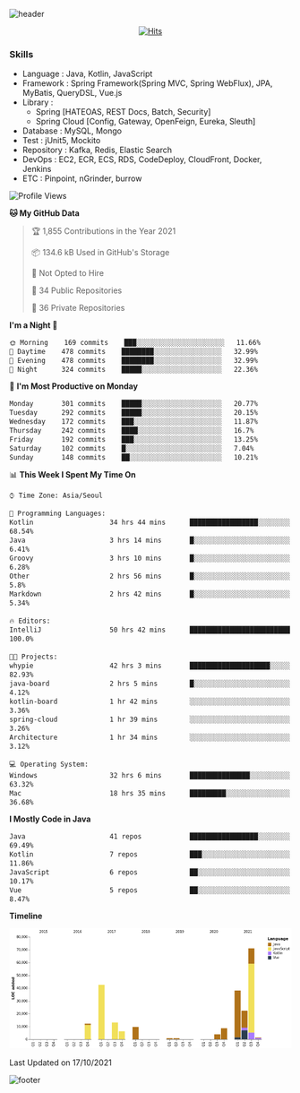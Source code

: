 <!-- Github Profile Readme로 프로필 꾸미기 : https://zzsza.github.io/development/2020/07/10/make-github-profile-readme/ -->

<!-- github theme -->
  ![header](https://capsule-render.vercel.app/api?type=slice&color=e0f0e3&height=150&section=header&text=beasy&fontSize=45)


<!-- hits count : https://hits.seeyoufarm.com/ -->
<div align=center>
    
  [![Hits](https://hits.seeyoufarm.com/api/count/incr/badge.svg?url=https%3A%2F%2Fgithub.com%2Fchoi-ys&count_bg=%2379C83D&title_bg=%23555555&icon=&icon_color=%23E7E7E7&title=hits&edge_flat=false)](https://hits.seeyoufarm.com)

</div>


<!-- Committed Top Lang -->
<div align=center>
</div>


### Skills
 - Language : Java, Kotlin, JavaScript
 - Framework : Spring Framework(Spring MVC, Spring WebFlux), JPA, MyBatis, QueryDSL, Vue.js
 - Library : 
   - Spring [HATEOAS, REST Docs, Batch, Security]
   - Spring Cloud [Config, Gateway, OpenFeign, Eureka, Sleuth]
 - Database : MySQL, Mongo
 - Test : jUnit5, Mockito
 - Repository : Kafka, Redis, Elastic Search
 - DevOps : EC2, ECR, ECS, RDS, CodeDeploy, CloudFront, Docker, Jenkins
 - ETC : Pinpoint, nGrinder, burrow

<!--START_SECTION:waka-->
![Profile Views](http://img.shields.io/badge/Profile%20Views-2-blue)

**🐱 My GitHub Data** 

> 🏆 1,855 Contributions in the Year 2021
 > 
> 📦 134.6 kB Used in GitHub's Storage 
 > 
> 🚫 Not Opted to Hire
 > 
> 📜 34 Public Repositories 
 > 
> 🔑 36 Private Repositories  
 > 
**I'm a Night 🦉** 

```text
🌞 Morning    169 commits    ███░░░░░░░░░░░░░░░░░░░░░░   11.66% 
🌆 Daytime    478 commits    ████████░░░░░░░░░░░░░░░░░   32.99% 
🌃 Evening    478 commits    ████████░░░░░░░░░░░░░░░░░   32.99% 
🌙 Night      324 commits    █████░░░░░░░░░░░░░░░░░░░░   22.36%

```
📅 **I'm Most Productive on Monday** 

```text
Monday       301 commits    █████░░░░░░░░░░░░░░░░░░░░   20.77% 
Tuesday      292 commits    █████░░░░░░░░░░░░░░░░░░░░   20.15% 
Wednesday    172 commits    ███░░░░░░░░░░░░░░░░░░░░░░   11.87% 
Thursday     242 commits    ████░░░░░░░░░░░░░░░░░░░░░   16.7% 
Friday       192 commits    ███░░░░░░░░░░░░░░░░░░░░░░   13.25% 
Saturday     102 commits    █░░░░░░░░░░░░░░░░░░░░░░░░   7.04% 
Sunday       148 commits    ██░░░░░░░░░░░░░░░░░░░░░░░   10.21%

```


📊 **This Week I Spent My Time On** 

```text
⌚︎ Time Zone: Asia/Seoul

💬 Programming Languages: 
Kotlin                   34 hrs 44 mins      █████████████████░░░░░░░░   68.54% 
Java                     3 hrs 14 mins       █░░░░░░░░░░░░░░░░░░░░░░░░   6.41% 
Groovy                   3 hrs 10 mins       █░░░░░░░░░░░░░░░░░░░░░░░░   6.28% 
Other                    2 hrs 56 mins       █░░░░░░░░░░░░░░░░░░░░░░░░   5.8% 
Markdown                 2 hrs 42 mins       █░░░░░░░░░░░░░░░░░░░░░░░░   5.34%

🔥 Editors: 
IntelliJ                 50 hrs 42 mins      █████████████████████████   100.0%

🐱‍💻 Projects: 
whypie                   42 hrs 3 mins       ████████████████████░░░░░   82.93% 
java-board               2 hrs 5 mins        █░░░░░░░░░░░░░░░░░░░░░░░░   4.12% 
kotlin-board             1 hr 42 mins        ░░░░░░░░░░░░░░░░░░░░░░░░░   3.36% 
spring-cloud             1 hr 39 mins        ░░░░░░░░░░░░░░░░░░░░░░░░░   3.26% 
Architecture             1 hr 34 mins        ░░░░░░░░░░░░░░░░░░░░░░░░░   3.12%

💻 Operating System: 
Windows                  32 hrs 6 mins       ███████████████░░░░░░░░░░   63.32% 
Mac                      18 hrs 35 mins      █████████░░░░░░░░░░░░░░░░   36.68%

```

**I Mostly Code in Java** 

```text
Java                     41 repos            █████████████████░░░░░░░░   69.49% 
Kotlin                   7 repos             ███░░░░░░░░░░░░░░░░░░░░░░   11.86% 
JavaScript               6 repos             ██░░░░░░░░░░░░░░░░░░░░░░░   10.17% 
Vue                      5 repos             ██░░░░░░░░░░░░░░░░░░░░░░░   8.47%

```


**Timeline**

![Chart not found](https://raw.githubusercontent.com/choi-ys/choi-ys/master/charts/bar_graph.png) 


 Last Updated on 17/10/2021
<!--END_SECTION:waka-->

![footer](https://capsule-render.vercel.app/api?section=footer&type=slice&color=e0f0e3)

